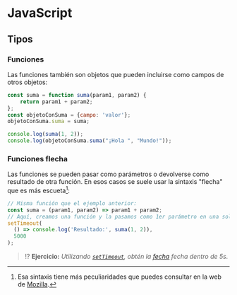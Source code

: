 # JavaScript
## Tipos

### Funciones

Las funciones también son objetos que pueden incluirse como campos de otros objetos:

```js
const suma = function suma(param1, param2) {
    return param1 + param2;
};
const objetoConSuma = {campo: 'valor'};
objetoConSuma.suma = suma;

console.log(suma(1, 2));
console.log(objetoConSuma.suma("¡Hola ", "Mundo!"));
```

### Funciones flecha

Las funciones se pueden pasar como parámetros o devolverse como resultado de otra función. En esos casos se suele usar la sintaxis "flecha" que es más escueta[^1]:

```js
// Misma función que el ejemplo anterior:
const suma = (param1, param2) => param1 + param2;
// Aquí, creamos una función y la pasamos como 1er parámetro en una sola línea:
setTimeout(
  () => console.log('Resultado:', suma(1, 2)), 
  5000
);
```

> ⁉️ **Ejercicio:** _Utilizando [`setTimeout`](https://developer.mozilla.org/en-US/docs/Web/API/setTimeout), obtén la [fecha](https://developer.mozilla.org/en-US/docs/Web/JavaScript/Reference/Global_Objects/Date) fecha dentro de 5s._

[^1]: Esa sintaxis tiene más peculiaridades que puedes consultar en la web de [Mozilla](https://developer.mozilla.org/en-US/docs/Web/JavaScript/Reference/Functions/Arrow_functions).



